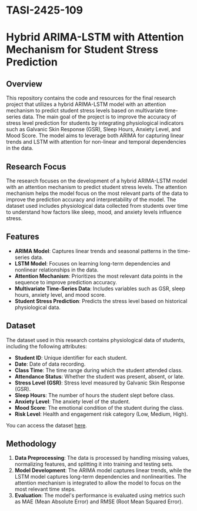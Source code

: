 # TASI-2425-109

# Hybrid ARIMA-LSTM with Attention Mechanism for Student Stress Prediction

## Overview

This repository contains the code and resources for the final research project that utilizes a hybrid ARIMA-LSTM model with an attention mechanism to predict student stress levels based on multivariate time-series data. The main goal of the project is to improve the accuracy of stress level prediction for students by integrating physiological indicators such as Galvanic Skin Response (GSR), Sleep Hours, Anxiety Level, and Mood Score. The model aims to leverage both ARIMA for capturing linear trends and LSTM with attention for non-linear and temporal dependencies in the data.

## Research Focus

The research focuses on the development of a hybrid ARIMA-LSTM model with an attention mechanism to predict student stress levels. The attention mechanism helps the model focus on the most relevant parts of the data to improve the prediction accuracy and interpretability of the model. The dataset used includes physiological data collected from students over time to understand how factors like sleep, mood, and anxiety levels influence stress.

## Features

- **ARIMA Model**: Captures linear trends and seasonal patterns in the time-series data.
- **LSTM Model**: Focuses on learning long-term dependencies and nonlinear relationships in the data.
- **Attention Mechanism**: Prioritizes the most relevant data points in the sequence to improve prediction accuracy.
- **Multivariate Time-Series Data**: Includes variables such as GSR, sleep hours, anxiety level, and mood score.
- **Student Stress Prediction**: Predicts the stress level based on historical physiological data.

## Dataset

The dataset used in this research contains physiological data of students, including the following attributes:
- **Student ID**: Unique identifier for each student.
- **Date**: Date of data recording.
- **Class Time**: The time range during which the student attended class.
- **Attendance Status**: Whether the student was present, absent, or late.
- **Stress Level (GSR)**: Stress level measured by Galvanic Skin Response (GSR).
- **Sleep Hours**: The number of hours the student slept before class.
- **Anxiety Level**: The anxiety level of the student.
- **Mood Score**: The emotional condition of the student during the class.
- **Risk Level**: Health and engagement risk category (Low, Medium, High).
  
You can access the dataset [here](https://www.kaggle.com/datasets/ziya07/student-health-and-attendance-data/data).


## Methodology

1. **Data Preprocessing**: The data is processed by handling missing values, normalizing features, and splitting it into training and testing sets.
2. **Model Development**: The ARIMA model captures linear trends, while the LSTM model captures long-term dependencies and nonlinearities. The attention mechanism is integrated to allow the model to focus on the most relevant time steps.
3. **Evaluation**: The model's performance is evaluated using metrics such as MAE (Mean Absolute Error) and RMSE (Root Mean Squared Error).
